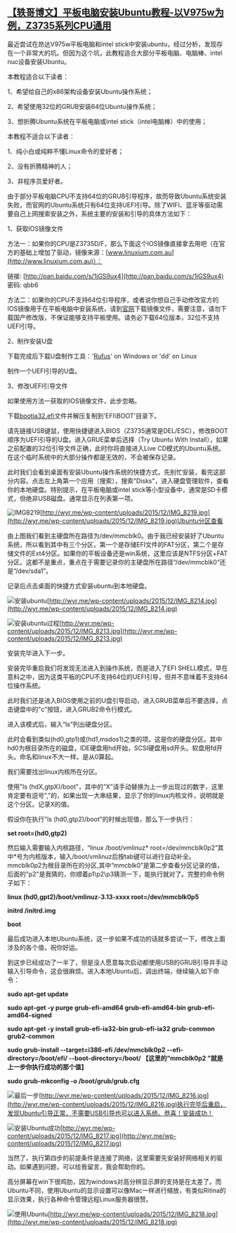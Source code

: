 ## [【轶哥博文】平板电脑安装Ubuntu教程-以V975w为例，Z3735系列CPU通用](http://wyrme.lofter.com/post/418b24_94ce288#)

最近尝试在昂达V975w平板电脑和intel stick中安装ubuntu，经过分析，发现存在一个非常大的坑。但因为这个坑，此教程适合大部分平板电脑、电脑棒、intel nuc设备安装Ubuntu。

本教程适合以下读者：

1、希望给自己的x86架构设备安装Ubuntu操作系统；

2、希望使用32位的GRUB安装64位Ubuntu操作系统；

3、想折腾Ubuntu系统在平板电脑或intel stick（intel电脑棒）中的使用；

本教程不适合以下读者：

1、纯小白或纯粹不懂Linux命令的爱好者；

2、没有折腾精神的人；

3、非程序员爱好者。

由于部分平板电脑CPU不支持64位的GRUB引导程序，故而导致Ubuntu系统安装失败，而官网的Ubuntu系统只有64位支持UEFI引导。除了WIFI、蓝牙等驱动需要自己上网搜索安装之外，系统主要的安装和引导的具体方法如下：

1、获取IOS镜像文件

方法一：如果你的CPU是Z3735D/F，那么下面这个IOS镜像直接拿去用吧（在官方的基础上增加了驱动，镜像来源：[www.linuxium.com.au](http://www.linuxium.com.au)）：

链接: [http://pan.baidu.com/s/1jGS9ux4](http://pan.baidu.com/s/1jGS9ux4) 密码: qbb6

方法二：如果你的CPU不支持64位引导程序，或者说你想自己手动修改官方的IOS镜像用于在平板电脑中安装系统，请到[官网](http://www.ubuntu.com/)下载镜像文件，需要注意，请勿下载国产修改版，不保证能够支持平板使用。请务必下载64位版本，32位不支持UEFI引导。

2、制作安装U盘

下载完成后下载U盘制作工具：'[Rufus](http://rufus.akeo.ie/?locale=zh_CN)' on Windows or 'dd' on Linux

制作一个UEFI引导的U盘。

3、修改UEFI引导文件

如果使用方法一获取的IOS镜像文件，此步忽略。

下载[bootia32.efi](http://wyr.me/wp-content/uploads/2015/12/bootia32.efi_.zip)文件并解压复制到'EFI\BOOT'目录下。

请先链接USB键鼠，使用快捷键进入BIOS（Z3735通常是DEL/ESC），修改BOOT顺序为UEFI引导的U盘。进入GRUE菜单后选择（Try Ubuntu With Install），如果之前配置的32位引导文件正确，此时你将直接进入Live CD模式的Ubuntu系统。在这个临时系统中的大部分操作都是无效的，不会被保存记录。

此时我们会看到桌面有安装Ubuntu操作系统的快捷方式，先别忙安装，看完这部分内容。点击左上角第一个应用（搜索），搜索"Disks"，进入硬盘管理软件，查看你的本地硬盘。特别提示，在平板电脑或intel stick等小型设备中，通常是SD卡模式，但绝非USB磁盘。通常显示在列表第一项。

![IMG8219](http://wyr.me/wp-content/uploads/2015/12/IMG_8219-1024x768.jpg)[http://wyr.me/wp-content/uploads/2015/12/IMG_8219.jpg](http://wyr.me/wp-content/uploads/2015/12/IMG_8219.jpg)Ubuntu分区查看

由上图我们看到主硬盘所在路径为/dev/mmcblk0。由于我已经安装好了Ubuntu系统，所以看到其中有三个分区，第一个是存储EFI文件的FAT分区，第二个是存储文件的Ext4分区。如果你的平板设备还是win系统，这里应该是NTFS分区+FAT分区。这都不是重点，重点在于需要记录你的主硬盘所在路径“/dev/mmcblk0”还是“/dev/sda1”。

记录后点击桌面的快捷方式安装ubuntu到本地硬盘。

![安装ubuntu](http://wyr.me/wp-content/uploads/2015/12/IMG_8214-1024x768.jpg)[http://wyr.me/wp-content/uploads/2015/12/IMG_8214.jpg](http://wyr.me/wp-content/uploads/2015/12/IMG_8214.jpg)

![安装ubuntu过程](http://wyr.me/wp-content/uploads/2015/12/IMG_8213-1024x768.jpg)[http://wyr.me/wp-content/uploads/2015/12/IMG_8213.jpg](http://wyr.me/wp-content/uploads/2015/12/IMG_8213.jpg)

安装完毕进入下一步。

安装完毕重启我们将发现无法进入到操作系统，而是进入了EFI SHELL模式，早在意料之中，因为这类平板的CPU不支持64位的UEFI引导，但并不意味着不支持64位操作系统。

此时我们还是进入BIOS使用之前的U盘引导启动，进入GRUB菜单后不要选择，点击键盘中的"c"按钮，进入GRUB2命令行模式。

进入该模式后，输入“ls”列出硬盘分区。

此时会看到类似(hd0,gtp1)或(hd1,msdos1)之类的项。这是你的硬盘分区。其中hd0为根目录所在的磁盘，IDE硬盘用hd开始，SCSI硬盘用sd开头。软盘用fd开头。命名和linux不大一样。是从0算起。

我们需要找出linux内核所在分区。

使用"ls (hdX,gtpX)/boot"，其中的“X”请手动替换为上一步出现过的数字，这里肯定要有逗号","的，如果出现一大串结果，显示了你的linux内核文件，说明就是这个分区。记录X的值。

假设你在执行"ls (hd0,gtp2)/boot"的时候出现值，那么下一步执行：

**set root=(hd0,gtp2)**

然后输入需要输入内核路径，“linux /boot/vmlinuz* root=/dev/mmcblk0p2”其中*号为内核版本，输入/boot/vmlinuz后按tab键可以进行自动补全。mmcblk0p2为根目录所在的分区,其中“mmcblk0”是第二步查看分区记录的值，后面的"p2"是我猜的，你顺着p1\p2\p3猜测一下，能执行就对了。完整的命令例子如下：

**linux (hd0,gpt2)/boot/vmlinuz-3.13-xxxx root=/dev/mmcblk0p5**

**initrd /initrd.img**

**boot**

最后成功进入本地Ubuntu系统，这一步如果不成功的话就多尝试一下，修改上面涉及的各个值，祝你好运。

到这步已经成功了一半了，但是没人愿意每次启动都使用USB的GRUB引导并手动输入引导命令，这会很麻烦。进入本地Ubuntu后，调出终端，继续输入如下命令：

**sudo apt-get update**

**sudo apt-get -y purge grub-efi-amd64 grub-efi-amd64-bin grub-efi-amd64-signed**

**sudo apt-get -y install grub-efi-ia32-bin grub-efi-ia32 grub-common grub2-common**

**sudo grub-install --target=i386-efi /dev/mmcblk0p2 --efi-directory=/boot/efi/ --boot-directory=/boot/ 【这里的“mmcblk0p2 ”就是上一步你执行成功的那个值】**

**sudo grub-mkconfig -o /boot/grub/grub.cfg**

![最后一步](http://wyr.me/wp-content/uploads/2015/12/IMG_8216-1024x768.jpg)[http://wyr.me/wp-content/uploads/2015/12/IMG_8216.jpg](http://wyr.me/wp-content/uploads/2015/12/IMG_8216.jpg)执行完毕后重启，发现Ubuntu引导正常，不需要USB引导也可以进入系统。恭喜！安装成功！

![安装Ubuntu成功](http://wyr.me/wp-content/uploads/2015/12/IMG_8217-1024x768.jpg)[http://wyr.me/wp-content/uploads/2015/12/IMG_8217.jpg](http://wyr.me/wp-content/uploads/2015/12/IMG_8217.jpg)

当然了，执行第四步的前提条件是连接了网络，这里需要先安装好网络相关的驱动。如果遇到问题，可以给我留言，我会帮助你的。

高分屏幕在win下很鸡肋，因为windows对高分辨显示屏的支持是在太差了。而Ubuntu不同，使用Ubuntu的显示设置可以像Mac一样进行缩放，有类似Ritina的显示效果，执行各种命令管理远程Linux服务器很赞。

![使用Ubuntu](http://wyr.me/wp-content/uploads/2015/12/IMG_8218-e1450366132111-768x1024.jpg)[http://wyr.me/wp-content/uploads/2015/12/IMG_8218.jpg](http://wyr.me/wp-content/uploads/2015/12/IMG_8218.jpg)
